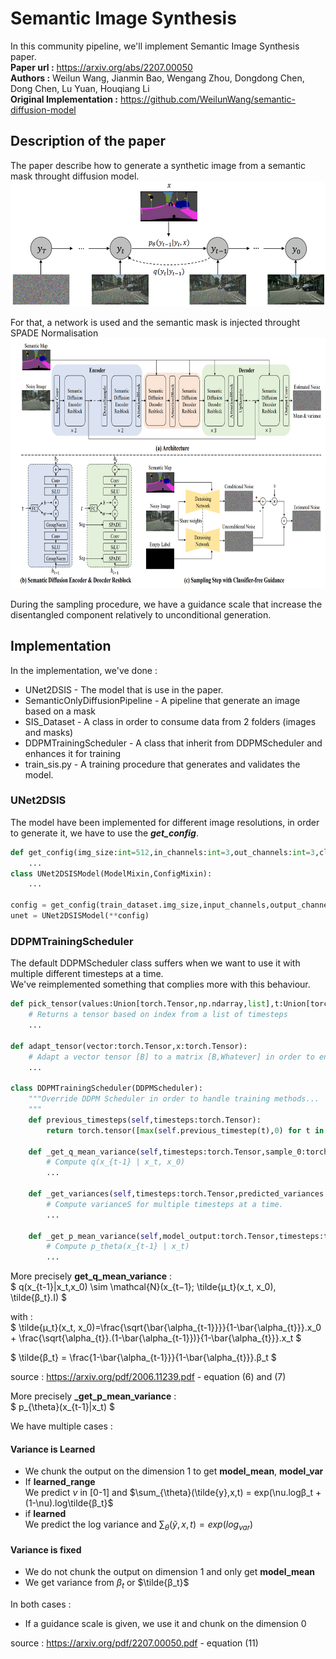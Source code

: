 # Semantic Image Synthesis

In this community pipeline, we'll implement Semantic Image Synthesis paper.<br>
**Paper url :** https://arxiv.org/abs/2207.00050<br>
**Authors :** Weilun Wang, Jianmin Bao, Wengang Zhou, Dongdong Chen, Dong Chen, Lu Yuan, Houqiang Li<br>
**Original Implementation :**  https://github.com/WeilunWang/semantic-diffusion-model<br>

## Description of the paper
The paper describe how to generate a synthetic image from a semantic mask throught diffusion model.<br>
<img src='assets/diffusion_process.png' height=200/>

For that, a network is used and the semantic mask is injected throught SPADE Normalisation<br>
<img src='assets/model_architecture.png' height=400/>

During the sampling procedure, we have a guidance scale that increase the disentangled component relatively to unconditional generation.

## Implementation
In the implementation, we've done : 
- UNet2DSIS - The model that is use in the paper.
- SemanticOnlyDiffusionPipeline - A pipeline that generate an image based on a mask
- SIS_Dataset - A class in order to consume data from 2 folders (images and masks)
- DDPMTrainingScheduler - A class that inherit from DDPMScheduler and enhances it for training
- train_sis.py - A training procedure that generates and validates the model.

### UNet2DSIS
The model have been implemented for different image resolutions, in order to generate it, we have to use the ***get_config***.

```python
def get_config(img_size:int=512,in_channels:int=3,out_channels:int=3,cls_count:int=None):
    ...
class UNet2DSISModel(ModelMixin,ConfigMixin):
    ...

config = get_config(train_dataset.img_size,input_channels,output_channels,train_dataset.cls_count)
unet = UNet2DSISModel(**config)
```

### DDPMTrainingScheduler
The default DDPMScheduler class suffers when we want to use it with multiple different timesteps at a time.<br>
We've reimplemented something that complies more with this behaviour.
```python
def pick_tensor(values:Union[torch.Tensor,np.ndarray,list],t:Union[torch.Tensor,np.ndarray,int]):
    # Returns a tensor based on index from a list of timesteps
    ...

def adapt_tensor(vector:torch.Tensor,x:torch.Tensor):
    # Adapt a vector tensor [B] to a matrix [B,Whatever] in order to enable multiplication
    ...

class DDPMTrainingScheduler(DDPMScheduler):
    """Override DDPM Scheduler in order to handle training methods...
    """
    def previous_timesteps(self,timesteps:torch.Tensor):
        return torch.tensor([max(self.previous_timestep(t),0) for t in timesteps]).long()
    
    def _get_q_mean_variance(self,timesteps:torch.Tensor,sample_0:torch.Tensor,sample_t:torch.Tensor):
        # Compute q(x_{t-1} | x_t, x_0)
        ...
    
    def _get_variances(self,timesteps:torch.Tensor,predicted_variances:torch.Tensor=None):
        # Compute varianceS for multiple timesteps at a time.
        ...

    def _get_p_mean_variance(self,model_output:torch.Tensor,timesteps:torch.Tensor,scale:float=1.0):
        # Compute p_theta(x_{t-1} | x_t)
        ...
```
More precisely **get_q_mean_variance** :<br>
$
q(x_{t-1}|x_t,x_0) \sim \mathcal{N}(x_{t−1}; \tilde{µ_t}(x_t, x_0), \tilde{β_t}.I)
$

with :<br>
$
\tilde{µ_t}(x_t, x_0)=\frac{\sqrt{\bar{\alpha_{t-1}}}}{1-\bar{\alpha_{t}}}.x_0 + \frac{\sqrt{\alpha_{t}}.(1-\bar{\alpha_{t-1}})}{1-\bar{\alpha_{t}}}.x_t
$

$
\tilde{β_t} = \frac{1-\bar{\alpha_{t-1}}}{1-\bar{\alpha_{t}}}.β_t
$

source : https://arxiv.org/pdf/2006.11239.pdf - equation (6) and (7)

More precisely **_get_p_mean_variance** :<br>
$
p_{\theta}(x_{t-1}|x_t) 
$

We have multiple cases :<br>
#### Variance is Learned
- We chunk the output on the dimension 1 to get **model_mean**, **model_var**
- If **learned_range** <br>We predict $\nu$ in [0-1] and $\sum_{\theta}(\tilde{y},x,t) = exp(\nu.logβ_t + (1-\nu).log\tilde{β_t}$
- if **learned** <br>We predict the log variance and $\sum_{\theta}(\tilde{y},x,t) = exp(log_{var})$

#### Variance is fixed
- We do not chunk the output on dimension 1 and only get **model_mean**
- We get variance from $β_t$ or $\tilde{β_t}$

In both cases :
- If a guidance scale is given, we use it and chunk on the dimension 0

source : https://arxiv.org/pdf/2207.00050.pdf - equation (11)